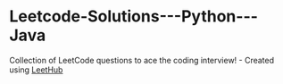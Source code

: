 # Leetcode-Solutions---Python---Java
Collection of LeetCode questions to ace the coding interview! - Created using [LeetHub](https://github.com/QasimWani/LeetHub)
